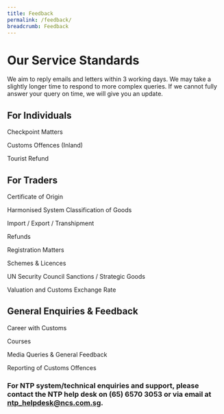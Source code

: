 ```yaml
---
title: Feedback
permalink: /feedback/
breadcrumb: Feedback
---
```


# Our Service Standards

We aim to reply emails and letters within 3 working days. We may take a slightly longer time to respond to more complex queries. If we cannot fully answer your query on time, we will give you an update.


## For Individuals

Checkpoint Matters

Customs Offences (Inland)

Tourist Refund



## For Traders

Certificate of Origin

Harmonised System Classification of Goods

Import / Export / Transhipment

Refunds

Registration Matters

Schemes & Licences

UN Security Council Sanctions / Strategic Goods

Valuation and Customs Exchange Rate



## General Enquiries & Feedback

Career with Customs

Courses

Media Queries & General Feedback

Reporting of Customs Offences



### For NTP system/technical enquiries and support, please contact the NTP help desk on (65) 6570 3053 or via email at ntp_helpdesk@ncs.com.sg.
